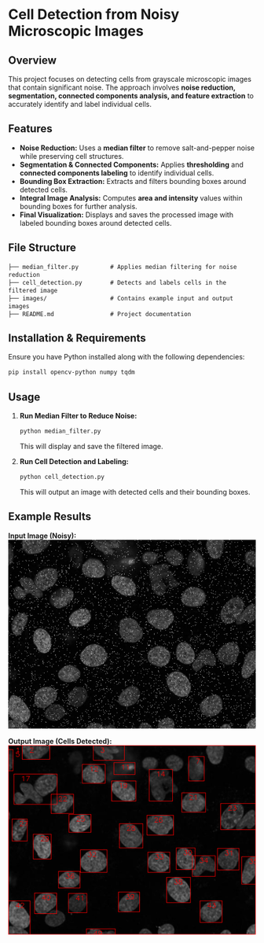 # Cell Detection from Noisy Microscopic Images

## Overview
This project focuses on detecting cells from grayscale microscopic images that contain significant noise. The approach involves **noise reduction, segmentation, connected components analysis, and feature extraction** to accurately identify and label individual cells.

## Features
- **Noise Reduction:** Uses a **median filter** to remove salt-and-pepper noise while preserving cell structures.
- **Segmentation & Connected Components:** Applies **thresholding** and **connected components labeling** to identify individual cells.
- **Bounding Box Extraction:** Extracts and filters bounding boxes around detected cells.
- **Integral Image Analysis:** Computes **area and intensity** values within bounding boxes for further analysis.
- **Final Visualization:** Displays and saves the processed image with labeled bounding boxes around detected cells.

## File Structure
```
├── median_filter.py         # Applies median filtering for noise reduction
├── cell_detection.py        # Detects and labels cells in the filtered image
├── images/                  # Contains example input and output images
├── README.md                # Project documentation
```

## Installation & Requirements
Ensure you have Python installed along with the following dependencies:
```bash
pip install opencv-python numpy tqdm
```

## Usage
1. **Run Median Filter to Reduce Noise:**
   ```bash
   python median_filter.py
   ```
   This will display and save the filtered image.

2. **Run Cell Detection and Labeling:**
   ```bash
   python cell_detection.py
   ```
   This will output an image with detected cells and their bounding boxes.

## Example Results
**Input Image (Noisy):**  
![Noisy Image](imgs/noisy_input.png)

**Output Image (Cells Detected):**  
![Detected Cells](imgs/final_processed.png)

